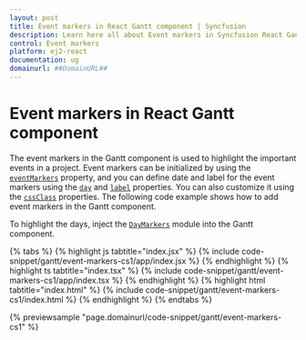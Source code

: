 ```yaml
---
layout: post
title: Event markers in React Gantt component | Syncfusion
description: Learn here all about Event markers in Syncfusion React Gantt component of Syncfusion Essential JS 2 and more.
control: Event markers 
platform: ej2-react
documentation: ug
domainurl: ##DomainURL##
---
```


# Event markers in React Gantt component

The event markers in the Gantt component is used to highlight the important events in a project. Event markers can be initialized by using the [`eventMarkers`](https://ej2.syncfusion.com/react/documentation/api/gantt/eventMarker/) property, and you can define date and label for the event markers using the [`day`](https://ej2.syncfusion.com/react/documentation/api/gantt/eventMarker/#day) and [`label`](https://ej2.syncfusion.com/react/documentation/api/gantt/eventMarker/#label) properties. You can also customize it using the [`cssClass`](https://ej2.syncfusion.com/react/documentation/api/gantt/eventMarker/#cssclass) properties. The following code example shows how to add event markers in the Gantt component.

To highlight the days, inject the [`DayMarkers`](https://ej2.syncfusion.com/react/documentation/api/gantt/#daymarkersmodule) module into the Gantt component.

{% tabs %}
{% highlight js tabtitle="index.jsx" %}
{% include code-snippet/gantt/event-markers-cs1/app/index.jsx %}
{% endhighlight %}
{% highlight ts tabtitle="index.tsx" %}
{% include code-snippet/gantt/event-markers-cs1/app/index.tsx %}
{% endhighlight %}
{% highlight html tabtitle="index.html" %}
{% include code-snippet/gantt/event-markers-cs1/index.html %}
{% endhighlight %}
{% endtabs %}
        
{% previewsample "page.domainurl/code-snippet/gantt/event-markers-cs1" %}